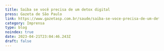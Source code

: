 ```yaml
---
title: Saiba se você precisa de um detox digital
press: Gazeta de São Paulo
link: https://www.gazetasp.com.br/saude/saiba-se-voce-precisa-de-um-detox-digital/1120756/
category: Imprensa
type: blog
noindex: true
date: 2023-04-21T23:04:46.243Z
draft: false
---
```

